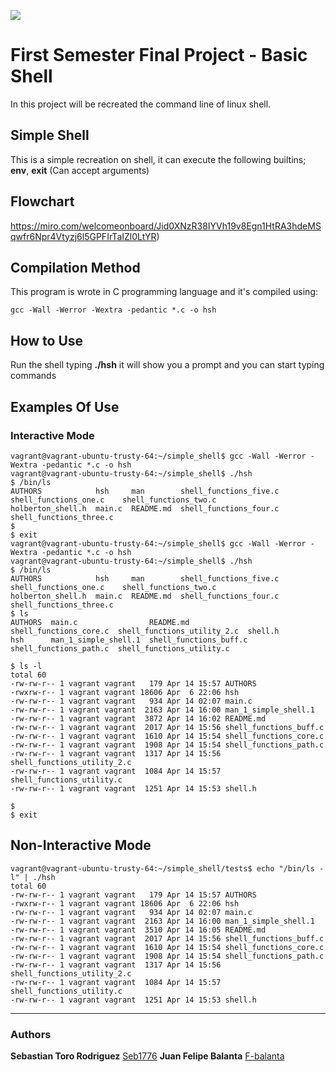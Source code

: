 ![]("https://www.holbertonschool.com/holberto\n-logo.png")

# First Semester Final Project - Basic Shell
In this project will be recreated the command line of linux shell.

## Simple Shell
This is a simple recreation on shell, it can execute the following builtins; **env**, **exit** (Can accept arguments)

## Flowchart
https://miro.com/welcomeonboard/Jid0XNzR38IYVh19v8Egn1HtRA3hdeMSqwfr6Npr4Vtyzj6l5GPFIrTaIZl0LtYR)

## Compilation Method
This program is wrote in C programming language and it's compiled using:
```Git Bash
gcc -Wall -Werror -Wextra -pedantic *.c -o hsh
```

## How to Use
Run the shell typing **./hsh** it will show you a prompt and you can start typing commands

## Examples Of Use

### Interactive Mode
```Git Bash
vagrant@vagrant-ubuntu-trusty-64:~/simple_shell$ gcc -Wall -Werror -Wextra -pedantic *.c -o hsh
vagrant@vagrant-ubuntu-trusty-64:~/simple_shell$ ./hsh
$ /bin/ls
AUTHORS            hsh     man        shell_functions_five.c  shell_functions_one.c    shell_functions_two.c
holberton_shell.h  main.c  README.md  shell_functions_four.c  shell_functions_three.c
$ 
$ exit
vagrant@vagrant-ubuntu-trusty-64:~/simple_shell$ gcc -Wall -Werror -Wextra -pedantic *.c -o hsh
vagrant@vagrant-ubuntu-trusty-64:~/simple_shell$ ./hsh
$ /bin/ls
AUTHORS            hsh     man        shell_functions_five.c  shell_functions_one.c    shell_functions_two.c
holberton_shell.h  main.c  README.md  shell_functions_four.c  shell_functions_three.c
$ ls
AUTHORS  main.c                README.md               shell_functions_core.c  shell_functions_utility_2.c  shell.h
hsh      man_1_simple_shell.1  shell_functions_buff.c  shell_functions_path.c  shell_functions_utility.c

$ ls -l
total 60
-rw-rw-r-- 1 vagrant vagrant   179 Apr 14 15:57 AUTHORS
-rwxrw-r-- 1 vagrant vagrant 18606 Apr  6 22:06 hsh
-rw-rw-r-- 1 vagrant vagrant   934 Apr 14 02:07 main.c
-rw-rw-r-- 1 vagrant vagrant  2163 Apr 14 16:00 man_1_simple_shell.1
-rw-rw-r-- 1 vagrant vagrant  3872 Apr 14 16:02 README.md
-rw-rw-r-- 1 vagrant vagrant  2017 Apr 14 15:56 shell_functions_buff.c
-rw-rw-r-- 1 vagrant vagrant  1610 Apr 14 15:54 shell_functions_core.c
-rw-rw-r-- 1 vagrant vagrant  1908 Apr 14 15:54 shell_functions_path.c
-rw-rw-r-- 1 vagrant vagrant  1317 Apr 14 15:56 shell_functions_utility_2.c
-rw-rw-r-- 1 vagrant vagrant  1084 Apr 14 15:57 shell_functions_utility.c
-rw-rw-r-- 1 vagrant vagrant  1251 Apr 14 15:53 shell.h

$ 
$ exit
```

## Non-Interactive Mode
```Git Bash
vagrant@vagrant-ubuntu-trusty-64:~/simple_shell/tests$ echo "/bin/ls -l" | ./hsh
total 60
-rw-rw-r-- 1 vagrant vagrant   179 Apr 14 15:57 AUTHORS
-rwxrw-r-- 1 vagrant vagrant 18606 Apr  6 22:06 hsh
-rw-rw-r-- 1 vagrant vagrant   934 Apr 14 02:07 main.c
-rw-rw-r-- 1 vagrant vagrant  2163 Apr 14 16:00 man_1_simple_shell.1
-rw-rw-r-- 1 vagrant vagrant  3510 Apr 14 16:05 README.md
-rw-rw-r-- 1 vagrant vagrant  2017 Apr 14 15:56 shell_functions_buff.c
-rw-rw-r-- 1 vagrant vagrant  1610 Apr 14 15:54 shell_functions_core.c
-rw-rw-r-- 1 vagrant vagrant  1908 Apr 14 15:54 shell_functions_path.c
-rw-rw-r-- 1 vagrant vagrant  1317 Apr 14 15:56 shell_functions_utility_2.c
-rw-rw-r-- 1 vagrant vagrant  1084 Apr 14 15:57 shell_functions_utility.c
-rw-rw-r-- 1 vagrant vagrant  1251 Apr 14 15:53 shell.h
```

---
### Authors
**Sebastian Toro Rodriguez** [Seb1776](https://github.com/Seb1776)
**Juan Felipe Balanta** [F-balanta](https://github.com/F-balanta)